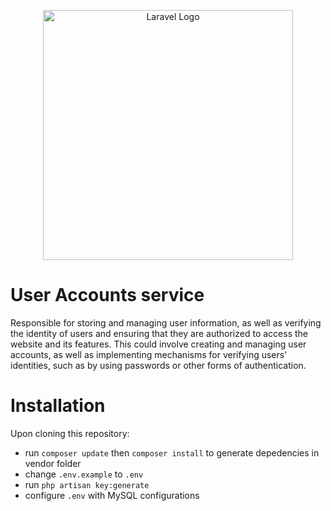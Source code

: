 <p align="center"><a href="https://laravel.com" target="_blank"><img src="https://raw.githubusercontent.com/laravel/art/master/logo-lockup/5%20SVG/2%20CMYK/1%20Full%20Color/laravel-logolockup-cmyk-red.svg" width="400" alt="Laravel Logo"></a></p>

# User Accounts service

Responsible for storing and managing user information, as well as verifying the identity of users and ensuring that they are authorized to access the website and its features. This could involve creating and managing user accounts, as well as implementing mechanisms for verifying users' identities, such as by using passwords or other forms of authentication.

# Installation

Upon cloning this repository:
- run `composer update` then `composer install` to generate depedencies in vendor folder
- change `.env.example` to `.env`
- run `php artisan key:generate`
- configure `.env` with MySQL configurations

